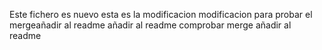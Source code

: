 Este fichero es nuevo
esta es la modificacion
modificacion para probar el mergeañadir al readme
añadir al readme
 comprobar merge añadir al readme
